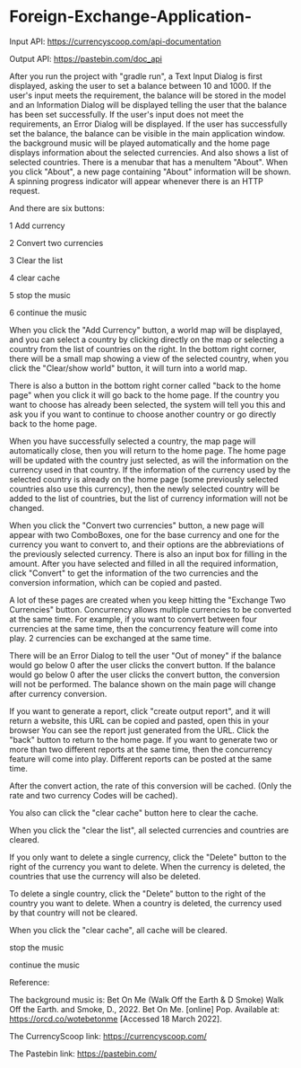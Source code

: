 # Foreign-Exchange-Application-
Input API: https://currencyscoop.com/api-documentation

Output API: https://pastebin.com/doc_api

After you run the project with "gradle run", a Text Input Dialog is first displayed, asking the user to set a balance between 10 and 1000. If the user's input meets the requirement, the balance will be stored in the model and an Information Dialog will be displayed telling the user that the balance has been set successfully. If the user's input does not meet the requirements, an Error Dialog will be displayed. If the user has successfully set the balance, the balance can be visible in the main application window. the background music will be played automatically and the home page displays information about the selected currencies. And also shows a list of selected countries. There is a menubar that has a menuItem "About". When you click "About", a new page containing "About" information will be shown. A spinning progress indicator will appear whenever there is an HTTP request.

And there are six buttons:

1 Add currency

2 Convert two currencies

3 Clear the list

4 clear cache

5 stop the music

6 continue the music

When you click the "Add Currency" button, a world map will be displayed, and you can select a country by clicking directly on the map or selecting a country from the list of countries on the right. In the bottom right corner, there will be a small map showing a view of the selected country, when you click the "Clear/show world" button, it will turn into a world map.

There is also a button in the bottom right corner called "back to the home page" when you click it will go back to the home page. If the country you want to choose has already been selected, the system will tell you this and ask you if you want to continue to choose another country or go directly back to the home page.

When you have successfully selected a country, the map page will automatically close, then you will return to the home page. The home page will be updated with the country just selected, as will the information on the currency used in that country. If the information of the currency used by the selected country is already on the home page (some previously selected countries also use this currency), then the newly selected country will be added to the list of countries, but the list of currency information will not be changed.

When you click the "Convert two currencies" button, a new page will appear with two ComboBoxes, one for the base currency and one for the currency you want to convert to, and their options are the abbreviations of the previously selected currency. There is also an input box for filling in the amount. After you have selected and filled in all the required information, click "Convert" to get the information of the two currencies and the conversion information, which can be copied and pasted.

A lot of these pages are created when you keep hitting the "Exchange Two Currencies" button. Concurrency allows multiple currencies to be converted at the same time. For example, if you want to convert between four currencies at the same time, then the concurrency feature will come into play. 2 currencies can be exchanged at the same time.

There will be an Error Dialog to tell the user "Out of money" if the balance would go below 0 after the user clicks the convert button. If the balance would go below 0 after the user clicks the convert button, the conversion will not be performed. The balance shown on the main page will change after currency conversion.

If you want to generate a report, click "create output report", and it will return a website, this URL can be copied and pasted, open this in your browser You can see the report just generated from the URL. Click the "back" button to return to the home page. If you want to generate two or more than two different reports at the same time, then the concurrency feature will come into play. Different reports can be posted at the same time.

After the convert action, the rate of this conversion will be cached. (Only the rate and two currency Codes will be cached).

You also can click the "clear cache" button here to clear the cache.

When you click the "clear the list", all selected currencies and countries are cleared.

If you only want to delete a single currency, click the "Delete" button to the right of the currency you want to delete. When the currency is deleted, the countries that use the currency will also be deleted.

To delete a single country, click the "Delete" button to the right of the country you want to delete. When a country is deleted, the currency used by that country will not be cleared.

When you click the "clear cache", all cache will be cleared.

stop the music

continue the music

Reference:

The background music is: Bet On Me (Walk Off the Earth & D Smoke)
Walk Off the Earth. and Smoke, D., 2022. Bet On Me. [online] Pop. Available at: https://orcd.co/wotebetonme [Accessed 18 March 2022].

The CurrencyScoop link: https://currencyscoop.com/

The Pastebin link: https://pastebin.com/